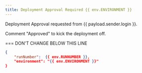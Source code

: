 ```yaml
---
title: Deployment Approval Required {{ env.ENVIRONMENT }}
---
```


Deployment Approval requested from {{ payload.sender.login }}.

Comment "Approved" to kick the deployment off.

=== DON'T CHANGE BELOW THIS LINE
```json target_payload
{
    "runNumber":  {{ env.RUNNUMBER }},
    "environment": "{{ env.ENVIRONMENT }}"
}
```
